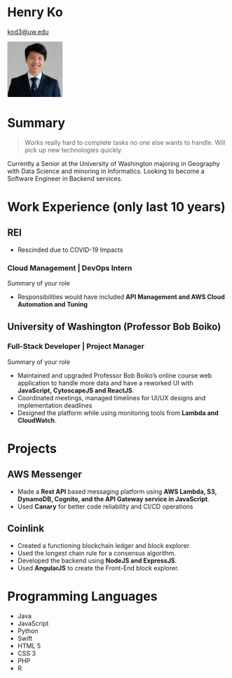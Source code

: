# Henry Ko

kod3@uw.edu

<img src="images/henry.jpg" alt="profile picture" width="25%" height="20%">

# Summary

> Works really hard to complete tasks no one else wants to handle. Will pick up new technologies quickly.

Currently a Senior at the University of Washington majoring in Geography with Data Science
and minoring in Informatics. Looking to become a Software Engineer in Backend services.

# Work Experience (only last 10 years)

## REI

* Rescinded due to COVID-19 Impacts

### Cloud Management | DevOps Intern

Summary of your role

- Responsibilities would have included **API Management and AWS Cloud Automation and Tuning**

## University of Washington (Professor Bob Boiko)

### Full-Stack Developer | Project Manager

Summary of your role

- Maintained and upgraded Professor Bob Boiko’s online course web application to handle more data and have a reworked UI with **JavaScript, CytoscapeJS and ReactJS**.
- Coordinated meetings, managed timelines for UI/UX designs and implementation deadlines
- Designed the platform while using monitoring tools from **Lambda and CloudWatch**.

# Projects

## AWS Messenger
- Made a **Rest API** based messaging platform using **AWS Lambda, S3, DynamoDB, Cognito, and the API Gateway service in JavaScript**.
- Used **Canary** for better code reliability and CI/CD operations

## Coinlink
- Created a functioning blockchain ledger and block explorer.
- Used the longest chain rule for a consensus algorithm.
- Developed the backend using **NodeJS and ExpressJS**.
- Used **AngularJS** to create the Front-End block explorer.

# Programming Languages
- Java
- JavaScript
- Python
- Swift
- HTML 5
- CSS 3
- PHP
- R
